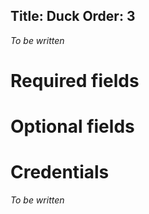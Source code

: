 Title: Duck
Order: 3
---
*To be written*

# Required fields

<?# JsonSchema type=DuckConfiguration required=true /?>

# Optional fields

<?# JsonSchema type=DuckConfiguration required=false /?>

# Credentials

*To be written*